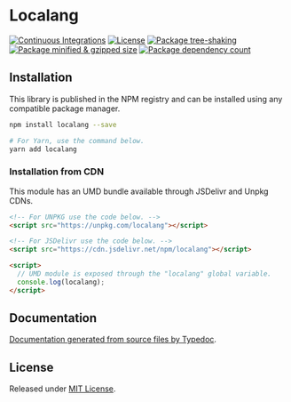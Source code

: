 # Localang

[![Continuous Integrations](https://github.com/localang/localang/actions/workflows/continuous-integrations.yaml/badge.svg?branch=main)](https://github.com/localang/localang/actions/workflows/continuous-integrations.yaml)
[![License](https://badgen.net/github/license/localang/localang)](./LICENSE)
[![Package tree-shaking](https://badgen.net/bundlephobia/tree-shaking/localang)](https://bundlephobia.com/package/localang)
[![Package minified & gzipped size](https://badgen.net/bundlephobia/minzip/localang)](https://bundlephobia.com/package/localang)
[![Package dependency count](https://badgen.net/bundlephobia/dependency-count/reactlocalang)](https://bundlephobia.com/package/localang)

## Installation

This library is published in the NPM registry and can be installed using any compatible package manager.

```sh
npm install localang --save

# For Yarn, use the command below.
yarn add localang
```

### Installation from CDN

This module has an UMD bundle available through JSDelivr and Unpkg CDNs.

```html
<!-- For UNPKG use the code below. -->
<script src="https://unpkg.com/localang"></script>

<!-- For JSDelivr use the code below. -->
<script src="https://cdn.jsdelivr.net/npm/localang"></script>

<script>
  // UMD module is exposed through the "localang" global variable.
  console.log(localang);
</script>
```

## Documentation

[Documentation generated from source files by Typedoc](./docs/README.md).

## License

Released under [MIT License](./LICENSE).
